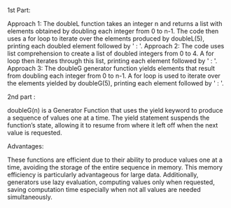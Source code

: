 1st Part: 

Approach 1: 
The doubleL function takes an integer n and returns a list with elements obtained by doubling each integer from 0 to n-1. The code then uses a for loop to iterate over the elements produced by doubleL(5), printing each doubled element followed by ' : '.
Approach 2:
The code uses list comprehension to create a list of doubled integers from 0 to 4. A for loop then iterates through this list, printing each element followed by ' : '.
Approach 3:
The doubleG generator function yields elements that result from doubling each integer from 0 to n-1. A for loop is used to iterate over the elements yielded by doubleG(5), printing each element followed by ' : '.


2nd part : 

doubleG(n) is a Generator Function that  uses the yield keyword to produce a sequence of values one at a time. The yield statement suspends the function’s state, allowing it to resume from where it left off when the next value is requested.

Advantages: 

These functions  are efficient due to their ability to produce values one at a time, avoiding the storage of the entire sequence in memory. This memory efficiency is particularly advantageous for large data. Additionally, generators use lazy evaluation, computing values  only when requested, saving computation time especially when not all values are needed simultaneously.
